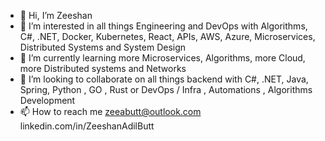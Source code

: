 - 👋 Hi, I’m Zeeshan
- 👀 I’m interested in all things Engineering and DevOps with Algorithms, C#, .NET, Docker, Kubernetes, React, APIs, AWS, Azure, Microservices, Distributed Systems and System Design
- 🌱 I’m currently learning more Microservices, Algorithms, more Cloud, more Distributed systems and Networks
- 💞️ I’m looking to collaborate on all things backend with C#, .NET, Java, Spring, Python , GO , Rust or DevOps / Infra , Automations , Algorithms Development
- 📫 How to reach me zeeabutt@outlook.com linkedin.com/in/ZeeshanAdilButt

<!---
ZeeshanAdilButt/ZeeshanAdilButt is a ✨ special ✨ repository because its `README.md` (this file) appears on your GitHub profile.
You can click the Preview link to take a look at your changes.
--->
